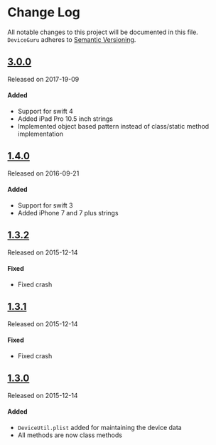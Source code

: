 # Change Log
All notable changes to this project will be documented in this file.
`DeviceGuru` adheres to [Semantic Versioning](http://semver.org/).

## [3.0.0](https://github.com/InderKumarRathore/DeviceGuru/releases/tag/3.0.0)
Released on 2017-19-09
#### Added
- Support for swift 4
- Added iPad Pro 10.5 inch strings
- Implemented object based pattern instead of class/static method implementation

## [1.4.0](https://github.com/InderKumarRathore/DeviceGuru/releases/tag/1.4.0)
Released on 2016-09-21
#### Added
- Support for swift 3
- Added iPhone 7 and 7 plus strings

## [1.3.2](https://github.com/InderKumarRathore/DeviceGuru/releases/tag/1.3.2)
Released on 2015-12-14

#### Fixed
- Fixed crash

## [1.3.1](https://github.com/InderKumarRathore/DeviceGuru/releases/tag/1.3.1)
Released on 2015-12-14

#### Fixed
- Fixed crash

## [1.3.0](https://github.com/InderKumarRathore/DeviceGuru/releases/tag/1.3.0)
Released on 2015-12-14

#### Added
- `DeviceUtil.plist` added for maintaining the device data
- All methods are now class methods
